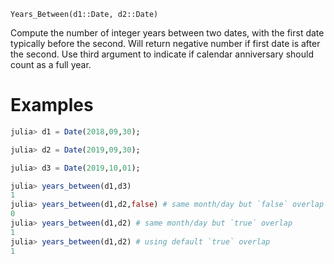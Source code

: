 ```
Years_Between(d1::Date, d2::Date)
```

Compute the number of integer years between two dates, with the  first date typically before the second. Will return negative number if first date is after the second. Use third argument to indicate if calendar  anniversary should count as a full year.

# Examples

```julia
julia> d1 = Date(2018,09,30);

julia> d2 = Date(2019,09,30);

julia> d3 = Date(2019,10,01);

julia> years_between(d1,d3) 
1
julia> years_between(d1,d2,false) # same month/day but `false` overlap
0 
julia> years_between(d1,d2) # same month/day but `true` overlap
1 
julia> years_between(d1,d2) # using default `true` overlap
1 
```
